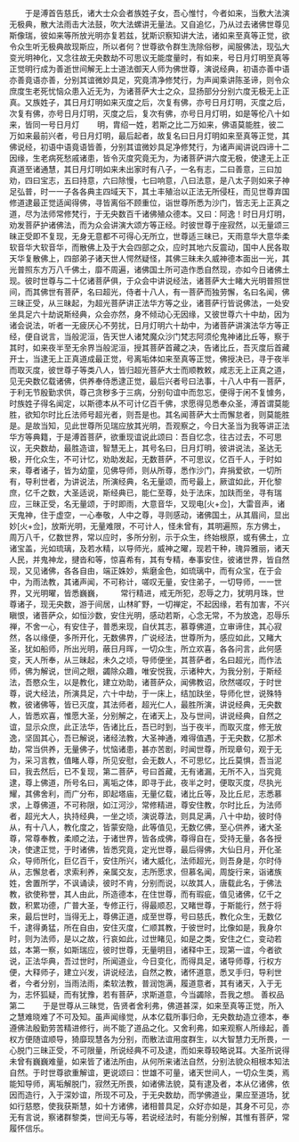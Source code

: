 <!-- { "loadSidebar": true } -->
　　于是溥首告慈氏，诸大士众会者族姓子女，吾心惟忖，今者如来，当敷大法演无极典，散大法雨击大法鼓，吹大法螺讲无量法。又自追忆，乃从过去诸佛世尊见斯像瑞，彼如来等所放光明亦复若兹，犹斯识察知讲大法，诸如来至真等正觉，欲令众生听无极典故现斯应，所以者何？世尊欲令群生洗除俗秽，闻服佛法，现弘大变光明神化，又念往故无央数劫不可思议无能度量时，有如来，号日月灯明至真等正觉明行成为善逝世间解无上士道法御天人师为佛世尊，演说经典，初语亦善中语亦善竟语亦善，分别其谊微妙具足，究竟清净修梵行，为声闻乘讲陈圣谛，则令众庶度生老死忧恼众患入近无为，为诸菩萨大士之众，显扬部分分别六度无极无上正真。又族姓子，其日月灯明如来灭度之后，次复有佛，亦号日月灯明，灭度之后，次复有佛，亦号日月灯明，灭度之后，复次有佛，亦号日月灯明，如是等伦八十如来，皆同一号日月灯
　　明，胄绍一姓，若斯之比二万如来，佛语莫能胜，彼二万如来最前兴者，号日月灯明，最后起者，故复名曰日月灯明如来至真等正觉，其佛说经，初语中语竟语皆善，分别其谊微妙具足净修梵行，为诸声闻讲说四谛十二因缘，生老病死愁戚诸患，皆令灭度究竟无为，为诸菩萨讲六度无极，使逮无上正真道至诸通慧，其日月灯明如来未出家时有八子，一名有志，二曰善意，三曰加劝，四曰宝志，五曰持意，六曰除慢，七曰响意，八曰法意，是八太子则如来子神足弘普，时一一子各各典主四域天下，其土丰殖治以正法无所侵枉，而见世尊弃国修道逮最正觉适闻得佛，寻皆离俗不顾重位，诣世尊所悉为沙门，皆志无上正真之道，尽为法师常修梵行，于无央数百千诸佛殖众德本。又曰：阿逸！时日月灯明，劝发菩萨护诸佛法，而为众会讲演大颂方等正经。时彼世尊于座寂然，以无量颂三昧正受即不复现，无身无意都不可得心无所立，世尊适三昧已，天雨意华大意华柔软音华大软音华，而散佛上及于大会四部之众，应时其地六反震动，国中人民各取天华复散佛上，四部弟子诸天世人愕然疑怪，其佛三昧未久威神德本面出一光，其光普照东方万八千佛土，靡不周遍，诸佛国土所可造作悉自然现，亦如今日诸佛土现。彼时世尊与二十亿诸菩萨俱，于众会中讲说经法，诸菩萨大士睹大光明普照世间，而其佛世有菩萨，名曰超光，侍者十八人，有一菩萨而独劳懈，名曰名闻，佛三昧正受，从三昧起，为超光菩萨讲正法华方等之业，诸菩萨行皆说佛法，一处安坐具足六十劫说斯经典，众会亦然，身不倾动心无因缘，又彼世尊六十中劫，因为诸会说法，听者一无疲厌心不劳扰，日月灯明六十劫中，为诸菩萨讲演法华方等正经，便自说言，当般泥洹，告天世人诸梵魔众沙门梵志阿须伦鬼神诸比丘等，察于其时，如来夜半至无余界当般泥洹，授其菩萨首藏之决，告诸比丘，吾灭度后首藏开士，当逮无上正真道成最正觉，号离垢体如来至真等正觉，佛授决已，寻于夜半而取灭度，彼世尊子等类八人，皆归超光菩萨大士而顺教敕，咸志无上正真之道，见无央数亿载诸佛，供养奉侍悉逮正觉，最后兴者号曰法事，十八人中有一菩萨，于利无节殷勤求供，尊己贪秽多于三病，分别句谊中而忽忘，便得于闲不复懅务，时族姓子得名闻定，以斯德本从不可计亿百千佛，求愿得见悉奉众圣，溥首谓莫能胜，欲知尔时比丘法师号超光者，则吾是也。其名闻菩萨大士而懈怠者，则莫能胜是。是故当知，见此世尊所见瑞应放其光明，吾观察之，今日大圣当为我等讲正法华方等典籍，于是溥首菩萨，欲重现谊说此颂曰：吾自忆念，往古过去，不可思议，无央数劫，最胜造谊，智慧无上，其号名曰，日月灯明，彼讲说法，圣达无极，开化众生，不可计忆，劝助发起，无数菩萨，不可思议，亿百千人，于时如来，尊者诸子，皆为幼童，见佛导师，则从所尊，悉作沙门，弃捐爱欲，一切所有，导利世者，为讲说法，所演经典，名无量颂，而号最上，厥谊如此，开化黎庶，亿千之数，大圣适说，斯经典已，能仁至尊，处于法床，加趺而坐，寻有瑞应，三昧正受，名无量颂，于时即雨，大意音华，又现电[火+佥]，大雷音声，诸天鬼神，住于虚空，一心奉敬，人中之尊，寻则感动，诸佛国土，从其眉间，显出妙[火+佥]，放斯光明，无量难限，不可计人，怪未曾有，其明遍照，东方佛土，周万八千，亿数世界，常以应时，多所分别，示于众生，终始根原，或有佛土，立诸宝盖，光如琉璃，及若水精，以导师光，威神之曜，现若干种，瑰异雅丽，诸天人民，并鬼神龙，揵沓和等，惊喜希有，其有专精，奉事安住，彼诸世界，皆自然现，又见诸佛，各各自由，端正姝妙，紫磨金色，如琉璃中，而有众宝，在于会中，为雨法教，其诸声闻，不可称计，嗟叹无量，安住弟子，一切导师，一一世界，又光明曜，皆悉巍巍，
　　常行精进，戒无所犯，忍辱之力，犹明月珠，世尊诸子，现无央数，游于间居，山林旷野，一切禅定，不起因缘，若有加害，不兴瞋恨，诸菩萨众，如恒沙数，安住光明，感动若斯，心念无常，不为放逸，忍辱乐禅，不舍一心，有安住子，普悉来现，自伏其志，慕尊佛道，立审谛住，其心寂然，各以缘便，多所开化，无数佛界，广说经法，世尊所为，感应如此，又睹大圣，犹如船师，所出光明，蔽日月晖，一切众生，所立欢喜，各各问言，此何感变，天人所奉，从三昧起，未久之顷，导师便坐，其菩萨者，名曰超光，而作法师，佛为解说，世间之眼，蠲除众趣，唯安悦我，示诸种大，为我分别，于斯经法，吾愍众生，以是教化，建立劝助，诸菩萨众，闻佛教诏，欣然嗟叹，于时世尊，说大经法，所演具足，六十中劫，于一床上，结加趺坐，导师化世，说殊特教，彼诸佛等，皆已灭度，其法师者，超光仁人，最胜所演，讲说经典，无央数人，皆悉欢喜，惟愿大圣，分别解之，在诸天上，及与世间，讲说经典，自然之谊，显示众庶，此正法华，告诸比丘，吾已时到，当于夜半，而取灭度，修无放逸，坚固其心，吾已解说，诸经法教，大圣神通，难得值遇，于无央数，亿那术劫，常当供养，无量佛子，忧恼诸患，甚亦苦剧，时闻世尊，所现章句，观于无为，采习言教，值睹人尊，所见安慰，会无数人，不可思忆，比丘莫惧，吾当泥曰，我去然后，已不复现，第二菩萨，号曰首藏，无有诸漏，无所不入，当究竟逮，尊上佛道，所号名曰，离垢之体，即寻于此，夜半之时，便取灭度，尽执光耀，其佛舍利，而广分布，即起塔庙，无量亿载，诸比丘等，及比丘尼，志悉慕求，上尊佛道，不可称限，如江河沙，常修精进，尊安住教，尔时比丘，为法师者，超光大人，执持经典，一坐之顷，演说尊法，则具足满，八十中劫，彼时侍从，有十八人，教化度之，皆蒙安隐，此等值见，无数亿佛，至心供养，诸大圣尊，常尊奉教，柔顺之法，于诸世界，皆各成佛，尊得自在，受持无量，各各授决，使逮正觉，于时诸佛，皆悉究竟，定光世尊，最后得佛，大仙日月，开化圣众，导师所化，巨亿百千，安住所兴，诸大威化，法师超光，则吾身是，尔时侍从，志懈怠者，求索利养，亲属交友，志所愿求，但慕名闻，周旋行来，诣诸族姓，舍置所学，不讽诵读，彼时不肯，分别而说，以故其人，唐载此名，于佛法教，欲使称誉，其人由此，所造德本，在住世尊，而有瑕疵，值见诸佛，亿千之数，积累功德，广普大圣，专修正行，得最顺忍，又睹世尊，于斯能行，然于将来，最后世时，当得无上，尊佛正道，成至世尊，号曰慈氏，教化众生，无数亿千，逮得勇猛，所在自由，安住灭度，仁顺其教，于彼世时，比像如是，我身尔时，则为法师，是以之故，行哀如此，过世睹见，如是之类，安住之仁，变动若兹，本第一察，如斯瑞应，彼时世尊，无量明目，诸释中王，现第一谊，今者欲说，正法华典，吾过世时，所闻道业，今日变化，而得具足，诸导师尊，行权方便，大释师子，建立兴发，讲说经法，自然之教，诸怀道意，悉叉手归，导利世者，今者分别，当雨法雨，柔软法教，普润饱满，履道意者，其有诸天，入于无为，志怀狐疑，而有犹豫，若有菩萨，求斯道意，今当蠲除，吾我之想。
善权品第二
　　于是世尊从三昧觉，告贤者舍利弗，佛道甚深，如来至真等正觉，所入之慧难晓难了不可及知。虽声闻缘觉，从本亿载所事归命，无央数劫造立德本，奉遵佛法殷勤劳苦精进修行，尚不能了道品之化。又舍利弗，如来观察人所缘起，善权方便随谊顺导，猗靡现慧各为分别，而散法谊用度群生，以大智慧力无所畏，一心脱门三昧正受，不可限量，所说经典不可及逮，而如来尊较略说耳。大圣所说得未曾有巍巍难量，如来皆了诸法所由，从何所来诸法自然，分别法貌众相根本知法自然。于时世尊欲重解谊，更说颂曰：世雄不可量，诸天世间人，一切众生类，焉能知导师，离垢解脱门，寂然无所畏，如诸佛法貌，莫有逮及者，本从亿诸佛，依因而造行，入于深妙谊，所现不可及，于无央数劫，而学佛道业，果应至道场，犹如行慈愍，使我获斯慧，如十方诸佛，诸相普具足，众好亦如是，其身不可见，亦无有言说，察诸群黎类，世间无与等，若说经法时，有能分别解，其惟有菩萨，常履怀信乐。
